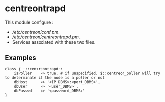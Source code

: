 # centreontrapd

This module configure :
* */etc/centreon/conf.pm*.
* */etc/centreon/centreontrapd.pm*.
* Services associated with these two files.

## Examples

```puppet
class { '::centreontrapd':
    isPoller    => true, # if unspecified, $::centreon_poller will try to determinate if the node is a poller or not
    dbHost      => '<IP_DBMS>:<port_DBMS>',
    dbUser      => '<user_DBMS>',
    dbPasswd    => '<password_DBMS>'
}
```
